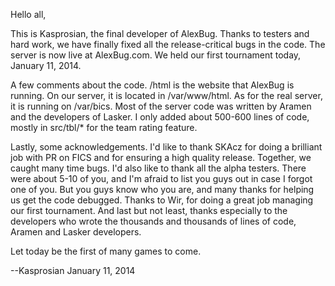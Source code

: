 Hello all,

This is Kasprosian, the final developer of AlexBug. Thanks to testers and hard
work, we have finally fixed all the release-critical bugs in the code.
The server is now live at AlexBug.com. We held our first tournament today,
January 11, 2014.

A few comments about the code. /html is the website that AlexBug is running.
On our server, it is located in /var/www/html. As for the real server,
it is running on /var/bics. Most of the server code was written by
Aramen and the developers of Lasker. I only added about 500-600 lines of code,
mostly in src/tbl/* for the team rating feature.

Lastly, some acknowledgements. I'd like to thank SKAcz for doing a brilliant job
with PR on FICS and for ensuring a high quality release. Together, we caught
many time bugs. I'd also like to thank all the alpha testers. There were about
5-10 of you, and I'm afraid to list you guys out in case I forgot one of you.
But you guys know who you are, and many thanks for helping us get the code
debugged. Thanks to Wir, for doing a great job managing our first tournament.
And last but not least, thanks especially to the developers who wrote the
thousands and thousands of lines of code, Aramen and Lasker developers.

Let today be the first of many games to come.

--Kasprosian
January 11, 2014
